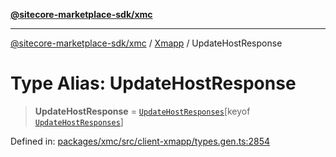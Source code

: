 [**@sitecore-marketplace-sdk/xmc**](../../../../README.md)

***

[@sitecore-marketplace-sdk/xmc](../../../../README.md) / [Xmapp](../README.md) / UpdateHostResponse

# Type Alias: UpdateHostResponse

> **UpdateHostResponse** = [`UpdateHostResponses`](UpdateHostResponses.md)\[keyof [`UpdateHostResponses`](UpdateHostResponses.md)\]

Defined in: [packages/xmc/src/client-xmapp/types.gen.ts:2854](https://github.com/Sitecore/marketplace-sdk/blob/main/packages/xmc/src/client-xmapp/types.gen.ts#L2854)
